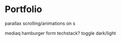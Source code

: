 # Portfolio


parallax scrolling/animations on s


mediaq
hamburger
form
techstack?
toggle dark/light
